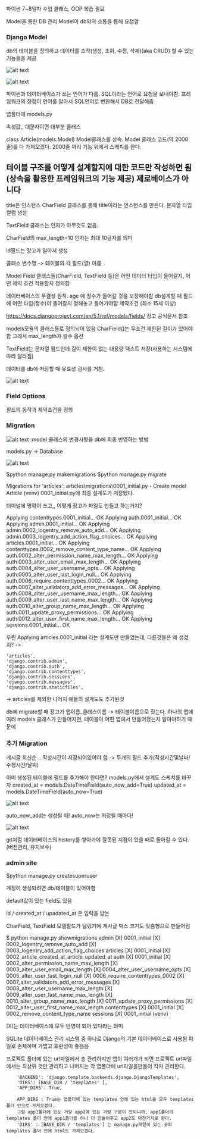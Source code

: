 파이썬 7~8일차 수업 클래스, OOP 복습 필요

Model을 통한 DB 관리
Model이 db와의 소통을 통해 요청함

### Django Model
db의 테이블을 정의하고 데이터를 조작(생성, 조회, 수정, 삭제)(aka CRUD) 할 수 있는 기능들을 제공

![alt text](image.png)

![alt text](image-1.png)

파이썬과 데이터베이스가 쓰는 언어가 다름.
SQL이라는 언어로 요청을 보내야함.
프레임워크의 장점이 언어를 알아서 SQL언어로 변환해서 DB로 전달해줌

앱폴더에 models.py

속성값,,
대문자이면 대부분 클래스

class Article(models.Model)
Model클래스를 상속. Model 클래스 코드(약 2000줄)를 다 가져오겠다.
2000줄 짜리 기능 위에서 스케치를 한다.
## 테이블 구조를 어떻게 설계할지에 대한 코드만 작성하면 됨(상속을 활용한 프레임워크의 기능 제공) 제로베이스가 아니다

title은 인스턴스
CharField 클래스를 통해 title이라는 인스턴스를 만든다.
문자열 타입 컬럼 생성

TextField 클래스는 인자가 아무것도 없음. 

CharField의 max_length=10 인자는 최대 10글자를 의미

id필드는 장고가 알아서 생성

클래스 변수명 -> 테이블의 각 필드(열) 이름

Model Field 클래스들(CharField, TextField 등)은 어떤 데이터 타입이 들어갈지, 어떤 제약 조건 적용할지 정의함

데이터베이스의 무결성 원칙. age 에 정수가 들어갈 것을 보장해야함
db설계할 때 필드에 어떤 타입(정수)이 들어갈지 정해놓고 들어가야함
제약조건 (최소 15세 이상)

https://docs.djangoproject.com/en/5.1/ref/models/fields/
장고 공식문서 참조

models모듈의 클래스들로 정의되어 있음
CharField()는 무조건 제한된 길이가 있어야함 그래서 max_length가 필수 옵션

TextField는 문자열 필드인데 길이 제한이 없는 대용량 텍스트 저장(사용하는 시스템에 따라 달라짐)

데이터를 db에 저장할 때 유효성 검사를 거침.

![alt text](image-2.png)


### Field Options
필드의 동작과 제약조건을 정의


### Migration
![alt text](image-3.png)
:model 클래스의 변경사항을 db에 최종 반영하는 방법

models.py -> Database

![alt text](image-4.png)

$python manage.py makemigrations
$python manage.py migrate

Migrations for 'articles':
  articles\migrations\0001_initial.py
    - Create model Article
(venv) 
0001_initial.py에 최종 설계도가 저장됐다.

터미널에 명령어 쓰고,, 어떻게 장고가 파일도 만들고 하는거지?

  Applying contenttypes.0001_initial... OK
  Applying auth.0001_initial... OK
  Applying admin.0001_initial... OK
  Applying admin.0002_logentry_remove_auto_add... OK
  Applying admin.0003_logentry_add_action_flag_choices... OK
  Applying articles.0001_initial... OK
  Applying contenttypes.0002_remove_content_type_name... OK
  Applying auth.0002_alter_permission_name_max_length... OK
  Applying auth.0003_alter_user_email_max_length... OK
  Applying auth.0004_alter_user_username_opts... OK
  Applying auth.0005_alter_user_last_login_null... OK
  Applying auth.0006_require_contenttypes_0002... OK
  Applying auth.0007_alter_validators_add_error_messages... OK
  Applying auth.0008_alter_user_username_max_length... OK
  Applying auth.0009_alter_user_last_name_max_length... OK
  Applying auth.0010_alter_group_name_max_length... OK
  Applying auth.0011_update_proxy_permissions... OK
  Applying auth.0012_alter_user_first_name_max_length... OK
  Applying sessions.0001_initial... OK

  우린 Applying articles.0001_initial 라는 설계도만 만들었는데, 다른것들은 왜 생겼지? -> 

    'articles',
    'django.contrib.admin',
    'django.contrib.auth',
    'django.contrib.contenttypes',
    'django.contrib.sessions',
    'django.contrib.messages',
    'django.contrib.staticfiles',
    
  -> articles를 제외한 나머지 애들의 설계도도 추가된것

  db에 migrate할 때 장고가 앱이름_클래스이름 -> 테이블이름으로 짓는다.
  하나의 앱에 여러 models 클래스가 만들어지면, 테이블이 어떤 앱에서 만들어졌는지 알아야하기 때문에


  ### 추가 Migration
  게시글 최신순...
  작성시간이 저장되어있어야 함 -> 두개의 필드 추가(작성시간및날짜/ 수정시간/날짜)

  이미 생성된 테이블에 필드를 추가해야 한다면?
  models.py에서 설계도 스케치를 바꾸자
    created_at = models.DateTimeField(auto_now_add=True)
    updated_at = models.DateTimeField(auto_now=True)

![alt text](image-5.png)

auto_now_add는 생성될 때!
auto_now는 저장될 때마다!


![alt text](image-6.png)

git처럼 데이터베이스의 history를 쌓아가야 잘못된 지점이 있을 때로 돌아갈 수 있다. (버전관리, 유지보수)

### admin site
$python manage.py createsuperuser

계정이 생성되려면 db/테이블이 있어야함

default값이 있는 field도 있음

id / created_at / upadated_at 은 입력을 받는

CharField, TextField 모델필드가 달랐기에 게시글 박스 크기도 맞춤형으로 만들어짐

$ python manage.py showmigrations
admin
 [X] 0001_initial
 [X] 0002_logentry_remove_auto_add
 [X] 0003_logentry_add_action_flag_choices
articles
 [X] 0001_initial
 [X] 0002_article_created_at_article_updated_at
auth
 [X] 0001_initial
 [X] 0002_alter_permission_name_max_length
 [X] 0003_alter_user_email_max_length
 [X] 0004_alter_user_username_opts
 [X] 0005_alter_user_last_login_null
 [X] 0006_require_contenttypes_0002
 [X] 0007_alter_validators_add_error_messages
 [X] 0008_alter_user_username_max_length
 [X] 0009_alter_user_last_name_max_length
 [X] 0010_alter_group_name_max_length
 [X] 0011_update_proxy_permissions
 [X] 0012_alter_user_first_name_max_length
contenttypes
 [X] 0001_initial
 [X] 0002_remove_content_type_name
sessions
 [X] 0001_initial
(venv) 

[X]는 데이터베이스에 모두 반영이 되어 있다라는 의미

SQLite
데이터베이스 관리 시스템 중 하나로 Django의 기본 데이터베이스로 사용됨
파일로 존재하며 가볍고 호환성이 좋음음

프로젝트 폴더에 있는 url파일에서 총 관리하지만
앱이 여러개가 되면 프로젝트 url파일에서는 최상위 것만 관리하고 
나머지는 각 앱폴더에 url파일을만들어 각자 관리한다.

        'BACKEND': 'django.template.backends.django.DjangoTemplates',
        'DIRS': [BASE_DIR / 'templates' ],
        'APP_DIRS': True,

        APP_DIRS : True는 앱폴더에 있는 templates 안에 있는 html을 모두 templates 폴더 안으로 가져오겠다.
        그럼 app1폴더에 있는 거랑 app2에 있는 거랑 구분이 안되니까, app1폴더의 templates 폴더 안에 app1폴더를 하나 더 만들어주고 app2도 마찬가지로 한다. 
        'DIRS' : [BASE_DIR / 'templates'] 는 manage.py파일이 있는 곳의 templates 폴더 안에 html도 가져오겠다.